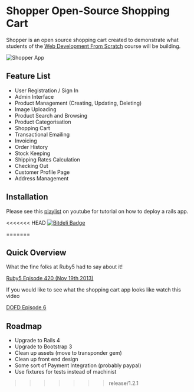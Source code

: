 # Shopper Open-Source Shopping Cart

Shopper is an open source shopping cart created to demonstrate what students of the [Web Development From Scratch](https://www.codemy.net/courses/web-development-from-scratch) course will be building.

![Shopper App](https://codemy-production.s3.amazonaws.com/uploads/post/28/icon/product-index-page.png "Product Index Page")

## Feature List

+ User Registration / Sign In
+ Admin Interface
+ Product Management (Creating, Updating, Deleting)
+ Image Uploading
+ Product Search and Browsing
+ Product Categorisation
+ Shopping Cart
+ Transactional Emailing
+ Invoicing
+ Order History
+ Stock Keeping
+ Shipping Rates Calculation
+ Checking Out
+ Customer Profile Page
+ Address Management

## Installation

Please see this [playlist](http://www.youtube.com/playlist?list=PLjQo0sojbbxUav7I746f0lT4apGX8-iON) on youtube for tutorial on how to deploy a rails app.

<<<<<<< HEAD
[![Bitdeli Badge](https://d2weczhvl823v0.cloudfront.net/codemy/shopper/trend.png)](https://bitdeli.com/free "Bitdeli Badge")

=======
## Quick Overview

What the fine folks at Ruby5 had to say about it!

[Ruby5 Episode 420 (Nov 19th 2013)](http://ruby5.envylabs.com/episodes/456-episode-420-november-19th-2013)

If you would like to see what the shopping cart app looks like watch this video

[DOFD Episode 6](http://www.youtube.com/watch?v=hhPunp5m5v8&list=PLjQo0sojbbxUav7I746f0lT4apGX8-iON&index=6)

## Roadmap

+ Upgrade to Rails 4
+ Upgrade to Bootstrap 3
+ Clean up assets (move to transponder gem)
+ Clean up front end design
+ Some sort of Payment Integration (probably paypal)
+ Use fixtures for tests instead of machinist
>>>>>>> release/1.2.1
